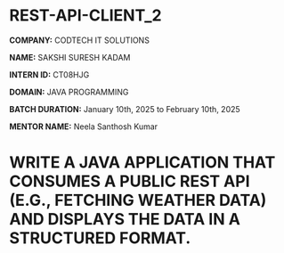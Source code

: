 # REST-API-CLIENT_2

**COMPANY:** CODTECH IT SOLUTIONS

**NAME:** SAKSHI SURESH KADAM

**INTERN ID:** CT08HJG

**DOMAIN:** JAVA PROGRAMMING

**BATCH DURATION:** January 10th, 2025 to February 10th, 2025

**MENTOR NAME:** Neela Santhosh Kumar

# WRITE A JAVA APPLICATION THAT CONSUMES A PUBLIC REST API (E.G., FETCHING WEATHER DATA) AND DISPLAYS THE DATA IN A STRUCTURED FORMAT.
